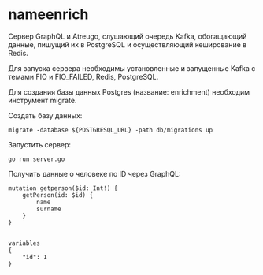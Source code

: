 # nameenrich

Сервер GraphQL и Atreugo, слушающий очередь Kafka, обогащающий
данные, пишущий их в PostgreSQL и осуществляющий кеширование
в Redis.

Для запуска сервера необходимы установленные и запущенные Kafka
с темами FIO и FIO_FAILED, Redis, PostgreSQL.

Для создания базы данных Postgres (название: enrichment) необходим
инструмент migrate.

Создать базу данных:

```
migrate -database ${POSTGRESQL_URL} -path db/migrations up
```

Запустить сервер:

```
go run server.go
```

Получить данные о человеке по ID через GraphQL:

```
mutation getperson($id: Int!) {
    getPerson(id: $id) {
        name
        surname
    }
}


variables
{
    "id": 1
}
```